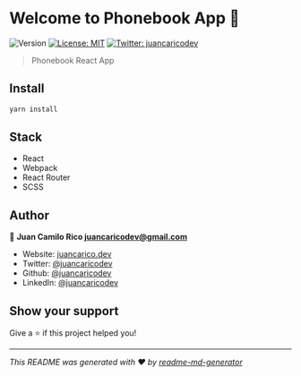 # Welcome to Phonebook App 👋
![Version](https://img.shields.io/badge/version-1.0.0-blue.svg?cacheSeconds=2592000)
[![License: MIT](https://img.shields.io/badge/License-MIT-yellow.svg)](#)
[![Twitter: juancaricodev](https://img.shields.io/twitter/follow/juancaricodev.svg?style=social)](https://twitter.com/juancaricodev)

> Phonebook React App

## Install

```sh
yarn install
```

## Stack
* React
* Webpack
* React Router
* SCSS

## Author

👤 **Juan Camilo Rico <juancaricodev@gmail.com>**

* Website: [juancarico.dev](https://juancarico.dev)
* Twitter: [@juancaricodev](https://twitter.com/juancaricodev)
* Github: [@juancaricodev](https://github.com/juancaricodev)
* LinkedIn: [@juancaricodev](https://linkedin.com/in/juancaricodev)

## Show your support

Give a ⭐️ if this project helped you!


***
_This README was generated with ❤️ by [readme-md-generator](https://github.com/kefranabg/readme-md-generator)_
